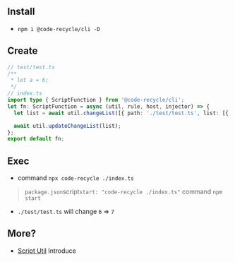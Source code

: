 ## Install
- `npm i @code-recycle/cli -D`

## Create
```ts
// test/test.ts
/**
 * let a = 6;
 */
// index.ts
import type { ScriptFunction } from '@code-recycle/cli';
let fn: ScriptFunction = async (util, rule, host, injector) => {
  let list = await util.changeList([{ path: './test/test.ts', list: [{ query: 'let a=[[$var]]', mode: 'like', replace: { var: '7' } }] }]);

  await util.updateChangeList(list);
};
export default fn;

```

## Exec
- command `npx code-recycle ./index.ts`
> `package.json`script`start: "code-recycle ./index.ts"` command `npm start`
- `./test/test.ts` will change `6` => `7`

## More?

- [Script Util](./script-util.md) Introduce